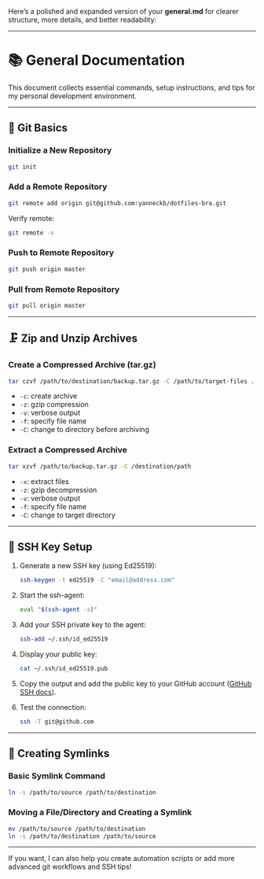 Here’s a polished and expanded version of your **general.md** for clearer structure, more details, and better readability:

---

# 📚 General Documentation

This document collects essential commands, setup instructions, and tips for my personal development environment.

---

## 🔧 Git Basics

### Initialize a New Repository

```sh
git init
```

### Add a Remote Repository

```sh
git remote add origin git@github.com:yanneckb/dotfiles-bra.git
```

Verify remote:

```sh
git remote -v
```

### Push to Remote Repository

```sh
git push origin master
```

### Pull from Remote Repository

```sh
git pull origin master
```

---

## 🗜️ Zip and Unzip Archives

### Create a Compressed Archive (tar.gz)

```sh
tar czvf /path/to/destination/backup.tar.gz -C /path/to/target-files .
```

* `-c`: create archive
* `-z`: gzip compression
* `-v`: verbose output
* `-f`: specify file name
* `-C`: change to directory before archiving

### Extract a Compressed Archive

```sh
tar xzvf /path/to/backup.tar.gz -C /destination/path
```

* `-x`: extract files
* `-z`: gzip decompression
* `-v`: verbose output
* `-f`: specify file name
* `-C`: change to target directory

---

## 🔐 SSH Key Setup

1. Generate a new SSH key (using Ed25519):

   ```sh
   ssh-keygen -t ed25519 -C "email@address.com"
   ```

2. Start the ssh-agent:

   ```sh
   eval "$(ssh-agent -s)"
   ```

3. Add your SSH private key to the agent:

   ```sh
   ssh-add ~/.ssh/id_ed25519
   ```

4. Display your public key:

   ```sh
   cat ~/.ssh/id_ed25519.pub
   ```

5. Copy the output and add the public key to your GitHub account ([GitHub SSH docs](https://docs.github.com/en/authentication/connecting-to-github-with-ssh/adding-a-new-ssh-key-to-your-github-account)).

6. Test the connection:

   ```sh
   ssh -T git@github.com
   ```

---

## 🔗 Creating Symlinks

### Basic Symlink Command

```sh
ln -s /path/to/source /path/to/destination
```

### Moving a File/Directory and Creating a Symlink

```sh
mv /path/to/source /path/to/destination
ln -s /path/to/destination /path/to/source
```

---

If you want, I can also help you create automation scripts or add more advanced git workflows and SSH tips!
